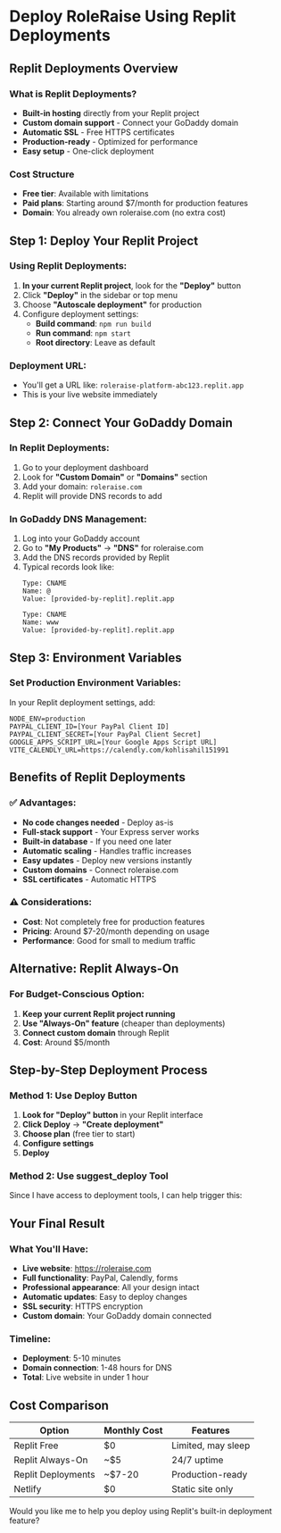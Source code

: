 # Deploy RoleRaise Using Replit Deployments

## Replit Deployments Overview

### What is Replit Deployments?
- **Built-in hosting** directly from your Replit project
- **Custom domain support** - Connect your GoDaddy domain
- **Automatic SSL** - Free HTTPS certificates
- **Production-ready** - Optimized for performance
- **Easy setup** - One-click deployment

### Cost Structure
- **Free tier**: Available with limitations
- **Paid plans**: Starting around $7/month for production features
- **Domain**: You already own roleraise.com (no extra cost)

## Step 1: Deploy Your Replit Project

### Using Replit Deployments:
1. **In your current Replit project**, look for the **"Deploy"** button
2. Click **"Deploy"** in the sidebar or top menu
3. Choose **"Autoscale deployment"** for production
4. Configure deployment settings:
   - **Build command**: `npm run build`
   - **Run command**: `npm start`
   - **Root directory**: Leave as default

### Deployment URL:
- You'll get a URL like: `roleraise-platform-abc123.replit.app`
- This is your live website immediately

## Step 2: Connect Your GoDaddy Domain

### In Replit Deployments:
1. Go to your deployment dashboard
2. Look for **"Custom Domain"** or **"Domains"** section
3. Add your domain: `roleraise.com`
4. Replit will provide DNS records to add

### In GoDaddy DNS Management:
1. Log into your GoDaddy account
2. Go to **"My Products"** → **"DNS"** for roleraise.com
3. Add the DNS records provided by Replit
4. Typical records look like:
   ```
   Type: CNAME
   Name: @
   Value: [provided-by-replit].replit.app
   
   Type: CNAME
   Name: www
   Value: [provided-by-replit].replit.app
   ```

## Step 3: Environment Variables

### Set Production Environment Variables:
In your Replit deployment settings, add:
```
NODE_ENV=production
PAYPAL_CLIENT_ID=[Your PayPal Client ID]
PAYPAL_CLIENT_SECRET=[Your PayPal Client Secret]
GOOGLE_APPS_SCRIPT_URL=[Your Google Apps Script URL]
VITE_CALENDLY_URL=https://calendly.com/kohlisahil151991
```

## Benefits of Replit Deployments

### ✅ Advantages:
- **No code changes needed** - Deploy as-is
- **Full-stack support** - Your Express server works
- **Built-in database** - If you need one later
- **Automatic scaling** - Handles traffic increases
- **Easy updates** - Deploy new versions instantly
- **Custom domains** - Connect roleraise.com
- **SSL certificates** - Automatic HTTPS

### ⚠️ Considerations:
- **Cost**: Not completely free for production features
- **Pricing**: Around $7-20/month depending on usage
- **Performance**: Good for small to medium traffic

## Alternative: Replit Always-On

### For Budget-Conscious Option:
1. **Keep your current Replit project running**
2. **Use "Always-On" feature** (cheaper than deployments)
3. **Connect custom domain** through Replit
4. **Cost**: Around $5/month

## Step-by-Step Deployment Process

### Method 1: Use Deploy Button
1. **Look for "Deploy" button** in your Replit interface
2. **Click Deploy** → **"Create deployment"**
3. **Choose plan** (free tier to start)
4. **Configure settings**
5. **Deploy**

### Method 2: Use suggest_deploy Tool
Since I have access to deployment tools, I can help trigger this:

## Your Final Result

### What You'll Have:
- **Live website**: https://roleraise.com
- **Full functionality**: PayPal, Calendly, forms
- **Professional appearance**: All your design intact
- **Automatic updates**: Easy to deploy changes
- **SSL security**: HTTPS encryption
- **Custom domain**: Your GoDaddy domain connected

### Timeline:
- **Deployment**: 5-10 minutes
- **Domain connection**: 1-48 hours for DNS
- **Total**: Live website in under 1 hour

## Cost Comparison

| Option | Monthly Cost | Features |
|--------|-------------|----------|
| Replit Free | $0 | Limited, may sleep |
| Replit Always-On | ~$5 | 24/7 uptime |
| Replit Deployments | ~$7-20 | Production-ready |
| Netlify | $0 | Static site only |

Would you like me to help you deploy using Replit's built-in deployment feature?
